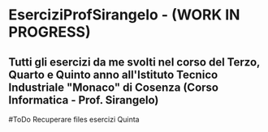 # EserciziProfSirangelo - (WORK IN PROGRESS)
Tutti gli esercizi da me svolti nel corso del Terzo, Quarto e Quinto anno all'Istituto Tecnico Industriale "Monaco" di Cosenza (Corso Informatica - Prof. Sirangelo)
-----------------
#ToDo
Recuperare files esercizi Quinta
